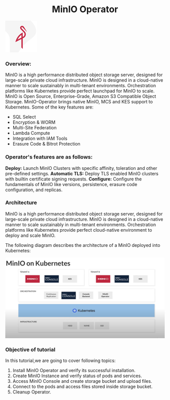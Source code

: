 <h1 align="center">MinIO Operator</h1>

![Logo](_images/logo.png)


### Overview:

MinIO is a high performance distributed object storage server, designed for large-scale private cloud infrastructure. MinIO is designed in a cloud-native manner to scale sustainably in multi-tenant environments. Orchestration platforms like Kubernetes provide perfect launchpad for MinIO to scale. MinIO is Open Source, Enterprise-Grade, Amazon S3 Compatible Object Storage. 
MinIO-Operator brings native MinIO, MCS and KES support to Kubernetes. 
Some of the key features are:

- SQL Select
- Encryption & WORM
- Multi-Site Federation
- Lambda Compute
- Integration with IAM Tools
- Erasure Code & Bitrot Protection



### Operator's features are as follows:

**Deploy:** Launch MinIO Clusters with specific affinity, toleration and other pre-defined settings.
**Automatic TLS:** Deploy TLS enabled MinIO clusters with builtin certificate signing requests.
**Configure:** Configure the fundamentals of MinIO like versions, persistence, erasure code configuration, and replicas.


### Architecture
MinIO is a high performance distributed object storage server, designed for large-scale private cloud infrastructure. MinIO is designed in a cloud-native manner to scale sustainably in multi-tenant environments. Orchestration platforms like Kubernetes provide perfect cloud-native environment to deploy and scale MinIO.

The following diagram describes the architecture of a MinIO deployed into Kubernetes:

![](_images/minio-on-kubernetes.PNG)


### Objective of tutorial

In this tutorial,we are going to cover following topics:

1. Install MinIO Operator and verify its successful installation.
2. Create MinIO Instance and verify status of pods and services.
3. Access MinIO Console and create storage bucket and upload files.
4. Connect to the pods and access files stored inside storage bucket.
5. Cleanup Operator.







